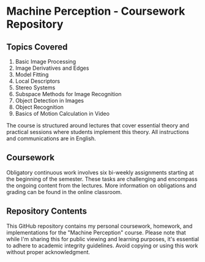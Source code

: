 # Machine Perception - Coursework Repository

## Topics Covered
1. Basic Image Processing
2. Image Derivatives and Edges
3. Model Fitting
4. Local Descriptors
5. Stereo Systems
6. Subspace Methods for Image Recognition
7. Object Detection in Images
8. Object Recognition
9. Basics of Motion Calculation in Video

The course is structured around lectures that cover essential theory and practical sessions where students implement this theory. All instructions and communications are in English.

## Coursework
Obligatory continuous work involves six bi-weekly assignments starting at the beginning of the semester. These tasks are challenging and encompass the ongoing content from the lectures. More information on obligations and grading can be found in the online classroom.

## Repository Contents
This GitHub repository contains my personal coursework, homework, and implementations for the "Machine Perception" course. Please note that while I'm sharing this for public viewing and learning purposes, it's essential to adhere to academic integrity guidelines. Avoid copying or using this work without proper acknowledgment.
